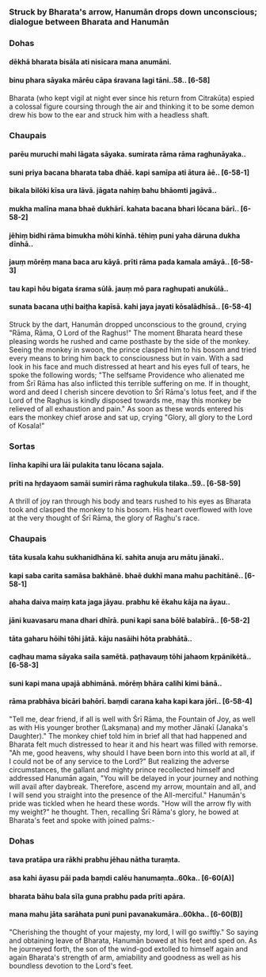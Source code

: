 ### Struck by Bharata's arrow, Hanumān drops down unconscious; dialogue between Bharata and Hanumān

### Dohas

#### dēkhā bharata bisāla ati nisicara mana anumāni.
#### binu phara sāyaka mārēu cāpa śravana lagi tāni..58.. [6-58]

Bharata (who kept vigil at night ever since his return from Citrakūṭa) espied a colossal figure coursing through the air and thinking it to be some demon drew his bow to the ear and struck him with a headless shaft.

### Chaupais

#### parēu muruchi mahi lāgata sāyaka. sumirata rāma rāma raghunāyaka..
#### suni priya bacana bharata taba dhāē. kapi samīpa ati ātura āē.. [6-58-1]
#### bikala bilōki kīsa ura lāvā. jāgata nahiṃ bahu bhāomti jagāvā..
#### mukha malīna mana bhaē dukhārī. kahata bacana bhari lōcana bārī.. [6-58-2]
#### jēhiṃ bidhi rāma bimukha mōhi kīnhā. tēhiṃ puni yaha dāruna dukha dīnhā..
#### jauṃ mōrēṃ mana baca aru kāyā. prīti rāma pada kamala amāyā.. [6-58-3]
#### tau kapi hōu bigata śrama sūlā. jauṃ mō para raghupati anukūlā..
#### sunata bacana uṭhi baiṭha kapīsā. kahi jaya jayati kōsalādhīsā.. [6-58-4]

Struck by the dart, Hanumān dropped unconscious to the ground, crying "Rāma, Rāma, O Lord of the Raghus!" The moment Bharata heard these pleasing words he rushed and came posthaste by the side of the monkey. Seeing the monkey in swoon, the prince clasped him to his bosom and tried every means to bring him back to consciousness but in vain. With a sad look in his face and much distressed at heart and his eyes full of tears, he spoke the following words; "The selfsame Providence who alienated me from Śrī Rāma has also inflicted this terrible suffering on me. If in thought, word and deed I cherish sincere devotion to Śrī Rāma's lotus feet, and if the Lord of the Raghus is kindly disposed towards me, may this monkey be relieved of all exhaustion and pain." As soon as these words entered his ears the monkey chief arose and sat up, crying "Glory, all glory to the Lord of Kosala!"

### Sortas

#### līnha kapihi ura lāi pulakita tanu lōcana sajala.
#### prīti na hṛdayaom samāi sumiri rāma raghukula tilaka..59.. [6-58-59]

A thrill of joy ran through his body and tears rushed to his eyes as Bharata took and clasped the monkey to his bosom. His heart overflowed with love at the very thought of Śrī Rāma, the glory of Raghu's race.

### Chaupais

#### tāta kusala kahu sukhanidhāna kī. sahita anuja aru mātu jānakī..
#### kapi saba carita samāsa bakhānē. bhaē dukhī mana mahu pachitānē.. [6-58-1]
#### ahaha daiva maiṃ kata jaga jāyau. prabhu kē ēkahu kāja na āyau..
#### jāni kuavasaru mana dhari dhīrā. puni kapi sana bōlē balabīrā.. [6-58-2]
#### tāta gaharu hōihi tōhi jātā. kāju nasāihi hōta prabhātā..
#### caḍhau mama sāyaka saila samētā. paṭhavauṃ tōhi jahaom kṛpānikētā.. [6-58-3]
#### suni kapi mana upajā abhimānā. mōrēṃ bhāra calihi kimi bānā..
#### rāma prabhāva bicāri bahōrī. baṃdi carana kaha kapi kara jōrī.. [6-58-4]

"Tell me, dear friend, if all is well with Śrī Rāma, the Fountain of Joy, as well as with His younger brother (Lakṣmaṇa) and my mother Jānakī (Janaka's Daughter)." The monkey chief told him in brief all that had happened and Bharata felt much distressed to hear it and his heart was filled with remorse. "Ah me, good heavens, why should I have been born into this world at all, if I could not be of any service to the Lord?" But realizing the adverse circumstances, the gallant and mighty prince recollected himself and addressed Hanumān again, "You will be delayed in your journey and nothing will avail after daybreak. Therefore, ascend my arrow, mountain and all, and I will send you straight into the presence of the All-merciful." Hanumān's pride was tickled when he heard these words. "How will the arrow fly with my weight?" he thought. Then, recalling Śrī Rāma's glory, he bowed at Bharata's feet and spoke with joined palms:-

### Dohas

#### tava pratāpa ura rākhi prabhu jēhau nātha turaṃta.
#### asa kahi āyasu pāi pada baṃdi calēu hanumaṃta..60ka.. [6-60(A)]
#### bharata bāhu bala sīla guna prabhu pada prīti apāra.
#### mana mahu jāta sarāhata puni puni pavanakumāra..60kha.. [6-60(B)]

"Cherishing the thought of your majesty, my lord, I will go swiftly." So saying and obtaining leave of Bharata, Hanumān bowed at his feet and sped on. As he journeyed forth, the son of the wind-god extolled to himself again and again Bharata's strength of arm, amiability and goodness as well as his boundless devotion to the Lord's feet.